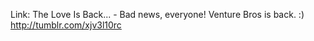 Link: The Love Is Back... - Bad news, everyone! Venture Bros is back. :) http://tumblr.com/xjv3l10rc